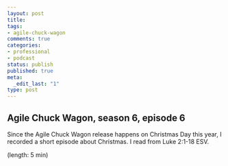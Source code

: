 ```yaml
---
layout: post
title: 
tags:
- agile-chuck-wagon
comments: true
categories:
- professional
- podcast
status: publish
published: true
meta:
  _edit_last: "1"
type: post
---
```


## Agile Chuck Wagon, season 6, episode 6

Since the Agile Chuck Wagon release happens on Christmas Day this year, I recorded a short episode about Christmas. I read from Luke 2:1-18 ESV.

  (length: 5 min)
